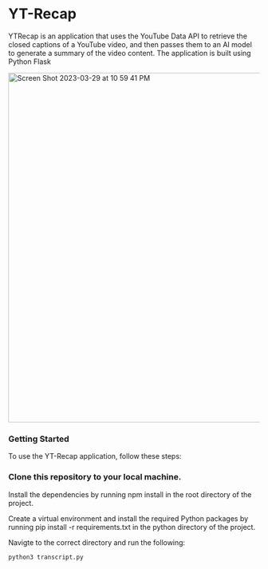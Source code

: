 # YT-Recap
YTRecap is an application that uses the YouTube Data API to retrieve the closed captions of a YouTube video, and then passes them to an AI model to generate a summary of the video content. The application is built using Python Flask

<img width="700" height="700" alt="Screen Shot 2023-03-29 at 10 59 41 PM" src="https://user-images.githubusercontent.com/57879193/228717129-2e2031df-9e4e-481e-9962-3cffb7165813.png">

### Getting Started
To use the YT-Recap application, follow these steps:

### Clone this repository to your local machine.

Install the dependencies by running npm install in the root directory of the project.

Create a virtual environment and install the required Python packages by running pip install -r requirements.txt in the python directory of the project.

Navigte to the correct directory and run the following: 
```
python3 transcript.py
```
